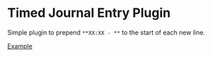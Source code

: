 # Timed Journal Entry Plugin

Simple plugin to prepend `**XX:XX - **` to the start of each new line.

[Example](./docs/example.png)
